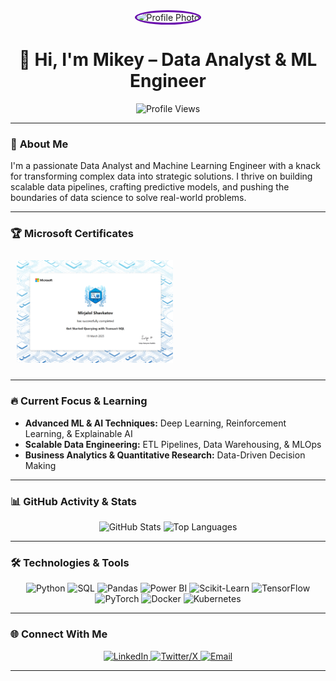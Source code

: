 <div align="center">
  <!-- Profile Photo -->
  <img src="https://github.com/MarsX-2002.png" alt="Profile Photo" width="150" style="border-radius: 50%; border: 3px solid #6a0dad;" />

  
  <h1>👋 Hi, I'm Mikey – Data Analyst & ML Engineer</h1>

  <img src="https://komarev.com/ghpvc/?username=MarsX-2002&color=blueviolet" alt="Profile Views" />
</div>

---

### 📌 **About Me**

I'm a passionate Data Analyst and Machine Learning Engineer with a knack for transforming complex data into strategic solutions. I thrive on building scalable data pipelines, crafting predictive models, and pushing the boundaries of data science to solve real-world problems.

---

### 🏆 **Microsoft Certificates**

<div align="center">
  <div style="
    display: flex;
    overflow-x: auto;
    gap: 10px;
    padding: 10px;
    scroll-snap-type: x mandatory;
    -webkit-overflow-scrolling: touch;
    scrollbar-width: none;
  ">
    <a href="https://learn.microsoft.com/api/achievements/share/en-gb/MirjalolShavkatov-8998/9X98PYPU?sharingId=F08EACC1D441417C" target="_blank" style="flex: 0 0 auto; scroll-snap-align: center;">
      <img src="https://raw.githubusercontent.com/MarsX-2002/assets/main/microsoft_learn_tsql.png" alt="Microsoft Achievement Badge T-SQL Built-in functions and GROUP BY" width="250" />
    </a>
    </a>
  </div>
</div>


---

### 🔥 **Current Focus & Learning**

- **Advanced ML & AI Techniques:** Deep Learning, Reinforcement Learning, & Explainable AI  
- **Scalable Data Engineering:** ETL Pipelines, Data Warehousing, & MLOps  
- **Business Analytics & Quantitative Research:** Data-Driven Decision Making  

---

### 📊 **GitHub Activity & Stats**

<div align="center">
  <img src="https://github-readme-stats-sigma-five.vercel.app/api?username=MarsX-2002&show_icons=true&theme=tokyonight&hide_border=true" alt="GitHub Stats" />
  
  <img src="https://github-readme-stats-sigma-five.vercel.app/api/top-langs/?username=MarsX-2002&layout=compact&theme=tokyonight&hide_border=true" alt="Top Languages" />
</div>

---

### 🛠️ **Technologies & Tools**

<p align="center">
  <img src="https://img.shields.io/badge/-Python-3776AB?style=flat&logo=python&logoColor=white" alt="Python" />
  <img src="https://img.shields.io/badge/-SQL-4479A1?style=flat&logo=mysql&logoColor=white" alt="SQL" />
  <img src="https://img.shields.io/badge/-Pandas-150458?style=flat&logo=pandas&logoColor=white" alt="Pandas" />
  <img src="https://img.shields.io/badge/-Power%20BI-F2C811?style=flat&logo=powerbi&logoColor=black" alt="Power BI" />
  <img src="https://img.shields.io/badge/-Scikit--Learn-F7931E?style=flat&logo=scikit-learn&logoColor=white" alt="Scikit-Learn" />
  <img src="https://img.shields.io/badge/-TensorFlow-FF6F00?style=flat&logo=tensorflow&logoColor=white" alt="TensorFlow" />
  <img src="https://img.shields.io/badge/-PyTorch-EE4C2C?style=flat&logo=pytorch&logoColor=white" alt="PyTorch" />
  <img src="https://img.shields.io/badge/-Docker-2496ED?style=flat&logo=docker&logoColor=white" alt="Docker" />
  <img src="https://img.shields.io/badge/-Kubernetes-326CE5?style=flat&logo=kubernetes&logoColor=white" alt="Kubernetes" />
</p>

---

### 🌐 **Connect With Me**

<p align="center">
  <a href="https://www.linkedin.com/in/mirjalol-shavkatov/">
    <img src="https://img.shields.io/badge/LinkedIn-%230A66C2.svg?style=flat&logo=linkedin&logoColor=white" alt="LinkedIn" />
  </a>
  <a href="https://x.com/mickeyfounder">
    <img src="https://img.shields.io/badge/X-%231DA1F2.svg?style=flat&logo=twitter&logoColor=white" alt="Twitter/X" />
  </a>
  <a href="mailto:your-email@example.com">
    <img src="https://img.shields.io/badge/Email-D14836?style=flat&logo=gmail&logoColor=white" alt="Email" />
  </a>
</p>

---
